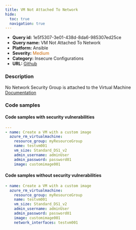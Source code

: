 ```yaml
---
title: VM Not Attached To Network
hide:
  toc: true
  navigation: true
---
```


<style>
  .highlight .hll {
    background-color: #ff171742;
  }
  .md-content {
    max-width: 1100px;
    margin: 0 auto;
  }
</style>

-   **Query id:** 1e5f5307-3e01-438d-8da6-985307ed25ce
-   **Query name:** VM Not Attached To Network
-   **Platform:** Ansible
-   **Severity:** <span style="color:#C60">Medium</span>
-   **Category:** Insecure Configurations
-   **URL:** [Github](https://github.com/Checkmarx/kics/tree/master/assets/queries/ansible/azure/vm_not_attached_to_network)

### Description
No Network Security Group is attached to the Virtual Machine<br>
[Documentation](https://docs.ansible.com/ansible/latest/collections/azure/azcollection/azure_rm_virtualmachine_module.html#parameter-network_interface_names)

### Code samples
#### Code samples with security vulnerabilities
```yaml title="Positive test num. 1 - yaml file" hl_lines="3"
---
- name: Create a VM with a custom image
  azure_rm_virtualmachine:
    resource_group: myResourceGroup
    name: testvm001
    vm_size: Standard_DS1_v2
    admin_username: adminUser
    admin_password: password01
    image: customimage001

```


#### Code samples without security vulnerabilities
```yaml title="Negative test num. 1 - yaml file"
- name: Create a VM with a custom image
  azure_rm_virtualmachine:
    resource_group: myResourceGroup
    name: testvm001
    vm_size: Standard_DS1_v2
    admin_username: adminUser
    admin_password: password01
    image: customimage001
    network_interfaces: testvm001

```
